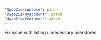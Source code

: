 ```yaml
---
"@wso2is/console": patch
"@wso2is/myaccount": patch
"@wso2is/features": patch
---
```


Fix issue with listing unnecessary userstores
